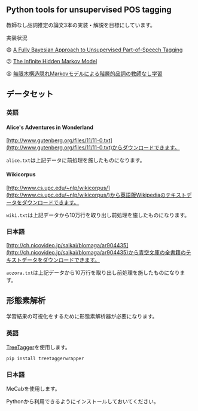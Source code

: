 ## Python tools for unsupervised POS tagging

教師なし品詞推定の論文3本の実装・解説を目標にしています。

実装状況

:smile: [A Fully Bayesian Approach to Unsupervised Part-of-Speech Tagging](http://homepages.inf.ed.ac.uk/sgwater/papers/acl07-bhmm.pdf)

:confused: [The Infinite Hidden Markov Model](http://mlg.eng.cam.ac.uk/zoubin/papers/ihmm.pdf)

:tired_face: [無限木構造隠れMarkovモデルによる階層的品詞の教師なし学習](http://chasen.org/~daiti-m/paper/nl226ithmm.pdf)

## データセット

### 英語

#### Alice's Adventures in Wonderland

[http://www.gutenberg.org/files/11/11-0.txt](http://www.gutenberg.org/files/11/11-0.txt)からダウンロードできます。

`alice.txt`は上記データに前処理を施したものになります。

#### Wikicorpus

[http://www.cs.upc.edu/~nlp/wikicorpus/](http://www.cs.upc.edu/~nlp/wikicorpus/)から英語版Wikipediaのテキストデータをダウンロードできます。

`wiki.txt`は上記データから10万行を取り出し前処理を施したものになります。

### 日本語

[http://ch.nicovideo.jp/saikai/blomaga/ar904435](http://ch.nicovideo.jp/saikai/blomaga/ar904435)から青空文庫の全書籍のテキストデータをダウンロードできます。

`aozora.txt`は上記データから10万行を取り出し前処理を施したものになります。

## 形態素解析

学習結果の可視化をするために形態素解析器が必要になります。

### 英語

[TreeTagger](http://www.cis.uni-muenchen.de/~schmid/tools/TreeTagger/)を使用します。

```
pip install treetaggerwrapper
```

### 日本語

MeCabを使用します。

Pythonから利用できるようにインストールしておいてください。